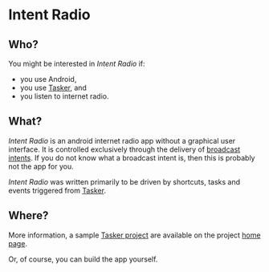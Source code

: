 Intent Radio
============

Who?
----

You might be interested in *Intent Radio* if:

- you use Android,
- you use [Tasker](http://tasker.dinglisch.net/), and
- you listen to internet radio.

What?
----

*Intent Radio* is an android internet radio app without a graphical user
interface.  It is controlled exclusively through the delivery of
[broadcast intents](http://developer.android.com/reference/android/content/BroadcastReceiver.html).
If you do not know what a broadcast intent is, then this is probably not the
app for you.

*Intent Radio* was written primarily to be driven by shortcuts, tasks and
events triggered from [Tasker](http://tasker.dinglisch.net/).

Where?
------

More information, a sample [Tasker project](http://smblott.org/intent_radio/Radio.prj.xml) are
available on the project [home page](http://smblott.org/intent_radio/).

Or, of course, you can build the app yourself.

